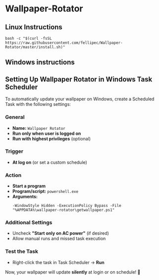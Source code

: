 # Wallpaper-Rotator

## Linux Instructions

```
bash -c "$(curl -fsSL https://raw.githubusercontent.com/fellipec/Wallpaper-Rotator/master/install.sh)"
```

## Windows instructions

## Setting Up Wallpaper Rotator in Windows Task Scheduler

To automatically update your wallpaper on Windows, create a Scheduled Task with the following settings:

### **General**
- **Name:** `Wallpaper Rotator`
- **Run only when user is logged on**
- **Run with highest privileges** (optional)

### **Trigger**
- **At log on** (or set a custom schedule)

### **Action**
- **Start a program**
- **Program/script:** `powershell.exe`
- **Arguments:**
  ```plaintext
  -WindowStyle Hidden -ExecutionPolicy Bypass -File "%APPDATA%\wallpaper-rotator\getwallpaper.ps1"
  ```

### **Additional Settings**
- Uncheck **"Start only on AC power"** (if desired)
- Allow manual runs and missed task execution

### **Test the Task**
- Right-click the task in Task Scheduler → **Run**

Now, your wallpaper will update **silently** at login or on schedule! 🚀

